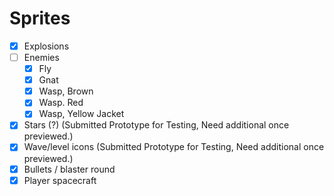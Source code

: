 # Sprites

- [X] Explosions
- [ ] Enemies
  - [X] Fly
  - [X] Gnat
  - [X] Wasp, Brown
  - [X] Wasp. Red
  - [X] Wasp, Yellow Jacket
- [X] Stars (?) (Submitted Prototype for Testing, Need additional once previewed.)
- [X] Wave/level icons (Submitted Prototype for Testing, Need additional once previewed.)
- [X] Bullets / blaster round
- [X] Player spacecraft
